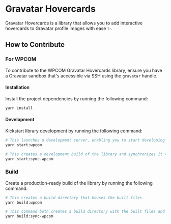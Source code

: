 # Gravatar Hovercards

Gravatar Hovercards is a library that allows you to add interactive hovercards to Gravatar profile images with ease ✨.

## How to Contribute

### For WPCOM

To contribute to the WPCOM Gravatar Hovercards library, ensure you have a Gravatar sandbox that's accessible via SSH using the `gravatar` handle.

#### Installation

Install the project dependencies by running the following command:

```bash
yarn install
```

#### Development

Kickstart library development by running the following command:

```bash
# This launches a development server, enabling you to start developing the hovercards via the `src` folder
yarn start:wpcom

# This creates a development build of the library and synchronizes it with your Gravatar sandbox
yarn start:sync-wpcom
```

### Build

Create a production-ready build of the library by running the following command:

```bash
# This creates a build directory that houses the built files
yarn build:wpcom

# This command both creates a build directory with the built files and synchronizes them with your Gravatar sandbox
yarn build:sync-wpcom
```
